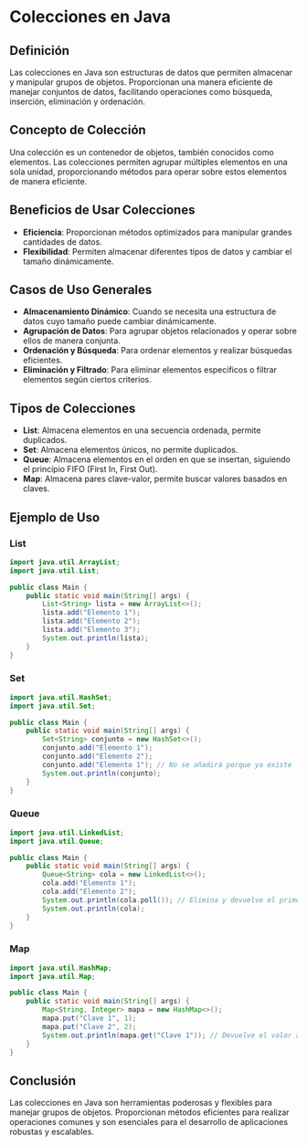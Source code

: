 # Colecciones en Java

## Definición
Las colecciones en Java son estructuras de datos que permiten almacenar y manipular grupos de objetos. Proporcionan una manera eficiente de manejar conjuntos de datos, facilitando operaciones como búsqueda, inserción, eliminación y ordenación.

## Concepto de Colección
Una colección es un contenedor de objetos, también conocidos como elementos. Las colecciones permiten agrupar múltiples elementos en una sola unidad, proporcionando métodos para operar sobre estos elementos de manera eficiente.

## Beneficios de Usar Colecciones
- **Eficiencia**: Proporcionan métodos optimizados para manipular grandes cantidades de datos.
- **Flexibilidad**: Permiten almacenar diferentes tipos de datos y cambiar el tamaño dinámicamente.

## Casos de Uso Generales
- **Almacenamiento Dinámico**: Cuando se necesita una estructura de datos cuyo tamaño puede cambiar dinámicamente.
- **Agrupación de Datos**: Para agrupar objetos relacionados y operar sobre ellos de manera conjunta.
- **Ordenación y Búsqueda**: Para ordenar elementos y realizar búsquedas eficientes.
- **Eliminación y Filtrado**: Para eliminar elementos específicos o filtrar elementos según ciertos criterios.

## Tipos de Colecciones
- **List**: Almacena elementos en una secuencia ordenada, permite duplicados.
- **Set**: Almacena elementos únicos, no permite duplicados.
- **Queue**: Almacena elementos en el orden en que se insertan, siguiendo el principio FIFO (First In, First Out).
- **Map**: Almacena pares clave-valor, permite buscar valores basados en claves.

## Ejemplo de Uso
### List
```java
import java.util.ArrayList;
import java.util.List;

public class Main {
    public static void main(String[] args) {
        List<String> lista = new ArrayList<>();
        lista.add("Elemento 1");
        lista.add("Elemento 2");
        lista.add("Elemento 3");
        System.out.println(lista);
    }
}
```

### Set
```java
import java.util.HashSet;
import java.util.Set;

public class Main {
    public static void main(String[] args) {
        Set<String> conjunto = new HashSet<>();
        conjunto.add("Elemento 1");
        conjunto.add("Elemento 2");
        conjunto.add("Elemento 1"); // No se añadirá porque ya existe
        System.out.println(conjunto);
    }
}
```

### Queue
```java
import java.util.LinkedList;
import java.util.Queue;

public class Main {
    public static void main(String[] args) {
        Queue<String> cola = new LinkedList<>();
        cola.add("Elemento 1");
        cola.add("Elemento 2");
        System.out.println(cola.poll()); // Elimina y devuelve el primer elemento
        System.out.println(cola);
    }
}
```

### Map
```java
import java.util.HashMap;
import java.util.Map;

public class Main {
    public static void main(String[] args) {
        Map<String, Integer> mapa = new HashMap<>();
        mapa.put("Clave 1", 1);
        mapa.put("Clave 2", 2);
        System.out.println(mapa.get("Clave 1")); // Devuelve el valor asociado a "Clave 1"
    }
}
```

## Conclusión
Las colecciones en Java son herramientas poderosas y flexibles para manejar grupos de objetos. Proporcionan métodos eficientes para realizar operaciones comunes y son esenciales para el desarrollo de aplicaciones robustas y escalables.